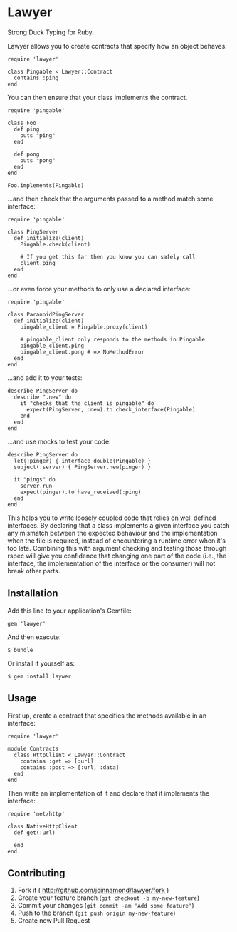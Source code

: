 # Lawyer

Strong Duck Typing for Ruby.

Lawyer allows you to create contracts that specify how an object behaves.

	require 'lawyer'

	class Pingable < Lawyer::Contract
	  contains :ping
	end

You can then ensure that your class implements the contract.

	require 'pingable'

    class Foo
	  def ping
	    puts "ping"
	  end

	  def pong
	    puts "pong"
	  end
	end

	Foo.implements(Pingable)


...and then check that the arguments passed to a method match some interface:

	require 'pingable'

	class PingServer
	  def initialize(client)
	    Pingable.check(client)

	    # If you get this far then you know you can safely call
		client.ping
	  end
	end

...or even force your methods to only use a declared interface:

	require 'pingable'

	class ParanoidPingServer
	  def initialize(client)
	    pingable_client = Pingable.proxy(client)

	    # pingable_client only responds to the methods in Pingable
		pingable_client.ping
		pingable_client.pong # => NoMethodError
	  end
	end

...and add it to your tests:

    describe PingServer do
	  describe ".new" do
	    it "checks that the client is pingable" do
		  expect(PingServer, :new).to check_interface(Pingable)
		end
	  end
	end

...and use mocks to test your code:

	describe PingServer do
	  let(:pinger) { interface_double(Pingable) }
	  subject(:server) { PingServer.new(pinger) }

	  it "pings" do
	    server.run
		expect(pinger).to have_received(:ping)
	  end
	end

This helps you to write loosely coupled code that relies on well defined interfaces.
By declaring that a class implements a given interface you catch any mismatch between
the expected behaviour and the implementation when the file is required, instead of
encountering a runtime error when it's too late. Combining this with argument checking
and testing those through rspec will give you confidence that changing one part of the
code (i.e., the interface, the implementation of the interface or the consumer) will
not break other parts.

## Installation

Add this line to your application's Gemfile:

    gem 'lawyer'

And then execute:

    $ bundle

Or install it yourself as:

    $ gem install laywer

## Usage

First up, create a contract that specifies the methods available in an interface:

    require 'lawyer'

	module Contracts
	  class HttpClient < Lawyer::Contract
	    contains :get => [:url]
		contains :post => [:url, :data]
	  end
	end

Then write an implementation of it and declare that it implements the interface:

	require 'net/http'

	class NativeHttpClient
	  def get(:url)

	  end
	end

## Contributing

1. Fork it ( http://github.com/jcinnamond/lawyer/fork )
2. Create your feature branch (`git checkout -b my-new-feature`)
3. Commit your changes (`git commit -am 'Add some feature'`)
4. Push to the branch (`git push origin my-new-feature`)
5. Create new Pull Request
